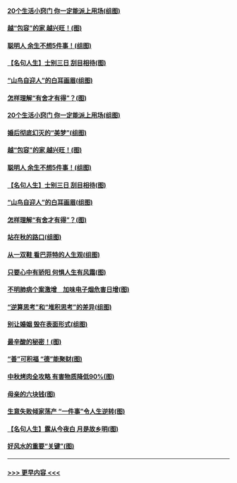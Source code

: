 #### [20个生活小窍门 你一定能派上用场(组图)](../pages/p8/907510.md?t=09161055) 
#### [越“包容”的家 越兴旺！(图)](../pages/p8/907328.md?t=09161055) 
#### [聪明人 余生不想5件事！(组图)](../pages/p8/907364.md?t=09161055) 
#### [【名句人生】士别三日 刮目相待(图)](../pages/p8/906988.md?t=09161055) 
#### [“山鸟自迎人”的白耳画眉(组图)](../pages/p8/907332.md?t=09161055) 
#### [怎样理解“有舍才有得”？(图)](../pages/p8/906872.md?t=09161055) 
#### [20个生活小窍门 你一定能派上用场(组图)](../pages/p8/907510.md?t=09161055) 
#### [婚后彻底幻灭的“美梦”(组图)](../pages/p8/907500.md?t=09161055) 
#### [越“包容”的家 越兴旺！(图)](../pages/p8/907328.md?t=09161055) 
#### [聪明人 余生不想5件事！(组图)](../pages/p8/907364.md?t=09161055) 
#### [【名句人生】士别三日 刮目相待(图)](../pages/p8/906988.md?t=09161055) 
#### [“山鸟自迎人”的白耳画眉(组图)](../pages/p8/907332.md?t=09161055) 
#### [怎样理解“有舍才有得”？(图)](../pages/p8/906872.md?t=09161055) 
#### [站在秋的路口(组图)](../pages/p8/906914.md?t=09161055) 
#### [从一双鞋 看巴菲特的人生观(组图)](../pages/p8/907311.md?t=09161055) 
#### [只要心中有骄阳 何惧人生有风霜(图)](../pages/p8/907320.md?t=09161055) 
#### [不明肺病个案激增　加味电子烟危害日增(图)](../pages/p8/907307.md?t=09161055) 
#### [“逆算思考”和“堆积思考”的差异(组图)](../pages/p8/907229.md?t=09161055) 
#### [别让婚姻 毁在表面形式(组图)](../pages/p8/907118.md?t=09161055) 
#### [最辛酸的秘密！(图)](../pages/p8/906327.md?t=09161055) 
#### [“善”可积福 “德”能聚财(图)](../pages/p8/906906.md?t=09161055) 
#### [中秋烤肉全攻略 有害物质降低90%(图)](../pages/p8/907227.md?t=09161055) 
#### [母亲的六块钱(图)](../pages/p8/907107.md?t=09161055) 
#### [生意失败倾家荡产 “一件事”令人生逆转(图)](../pages/p8/907101.md?t=09161055) 
#### [【名句人生】露从今夜白 月是故乡明(图)](../pages/p8/906558.md?t=09161055) 
#### [好风水的重要“关键”(图)](../pages/p8/907087.md?t=09161055) 

----
#### [ >>> 更早内容 <<< ](../indexes/p8-earlier.md)
